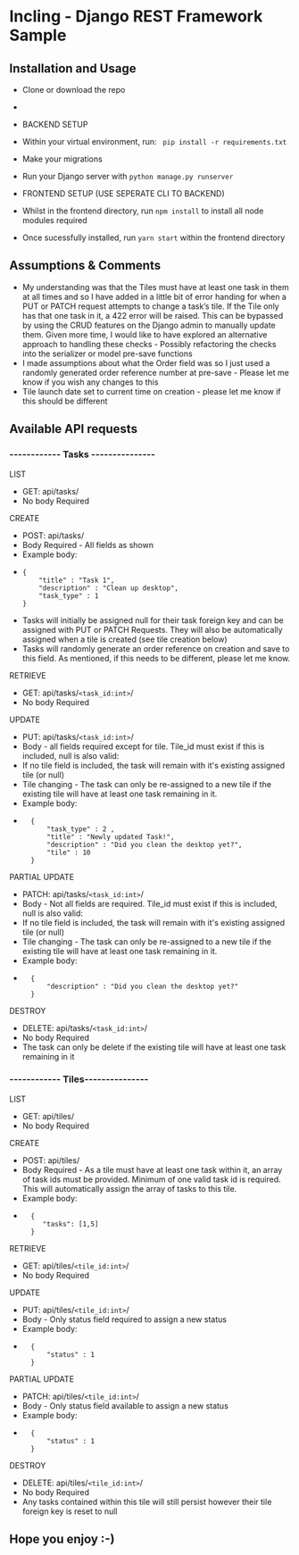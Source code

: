 # Incling - Django REST Framework Sample


## Installation and Usage

- Clone or download the repo
- 
- BACKEND SETUP
- Within your virtual environment, run: ``` pip install -r requirements.txt``` 
- Make your migrations
- Run your Django server with ```python manage.py runserver```

- FRONTEND SETUP (USE SEPERATE CLI TO BACKEND)
- Whilst in the frontend directory, run ``` npm install ``` to install all node modules required
- Once sucessfully installed, run ``` yarn start ``` within the frontend directory
 


## Assumptions & Comments

- My understanding was that the Tiles must have at least one task in them at all times and so I have added in a little bit of error handing for when a PUT or PATCH request attempts to change a task’s tile. If the Tile only has that one task in it,  a 422 error will be raised. This can be bypassed by using the CRUD features on the Django admin to manually update them. Given more time, I would like to have explored an alternative approach to handling these checks - Possibly refactoring the checks into the serializer or model pre-save functions
- I made assumptions about what the Order field was so I just used a randomly generated order reference number at pre-save - Please let me know if you wish any changes to this
- Tile launch date set to current time on creation - please let me know if this should be different



## Available API requests

### ------------ Tasks ---------------

LIST
- GET: api/tasks/
- No body Required

CREATE
- POST: api/tasks/
- Body Required - All fields as shown
- Example body:
- ``` 
  {
      "title" : "Task 1",
      "description" : "Clean up desktop",
      "task_type" : 1
  }
  ```
- Tasks will initially be assigned null for their task foreign key and can be assigned with PUT or PATCH Requests. They will also be automatically assigned when a tile is created (see tile creation below)
- Tasks will randomly generate an order reference on creation and save to this field. As mentioned, if this needs to be different, please let me know.

RETRIEVE
- GET: api/tasks/```<task_id:int>```/
- No body Required

UPDATE
- PUT: api/tasks/```<task_id:int>```/
- Body - all fields required except for tile. Tile_id must exist if this is included, null is also valid:
- If no tile field is included, the task will remain with it's existing assigned tile (or null)
- Tile changing - The task can only be re-assigned to a new tile if the existing tile will have at least one task remaining in it.
- Example body:
- ``` 
	{
        "task_type" : 2 ,
        "title" : "Newly updated Task!",
        "description" : "Did you clean the desktop yet?",
        "tile" : 10
    }
  ```

PARTIAL UPDATE
- PATCH: api/tasks/```<task_id:int>```/
- Body - Not all fields are required. Tile_id must exist if this is included, null is also valid:
- If no tile field is included, the task will remain with it's existing assigned tile (or null)
- Tile changing - The task can only be re-assigned to a new tile if the existing tile will have at least one task remaining in it.
- Example body:
- ``` 
    {
	    "description" : "Did you clean the desktop yet?"
    }
  ```

DESTROY
- DELETE: api/tasks/```<task_id:int>```/
- No body Required
- The task can only be delete if the existing tile will have at least one task remaining in it



### ------------ Tiles---------------

LIST
- GET: api/tiles/
- No body Required

CREATE
- POST: api/tiles/
- Body Required - As a tile must have at least one task within it, an array of task ids must be provided. Minimum of one valid task id is required. This will automatically assign the array of tasks to this tile.
- Example body:
- ``` 
	{
       "tasks": [1,5]
    }
  ```

RETRIEVE
- GET: api/tiles/```<tile_id:int>```/
- No body Required

UPDATE
- PUT: api/tiles/```<tile_id:int>```/
- Body - Only status field required to assign a new status
- Example body:
- ``` 
	{
        "status" : 1
    }
  ```

PARTIAL UPDATE
- PATCH: api/tiles/```<tile_id:int>```/
- Body - Only status field available to assign a new status
- Example body:
- ``` 
	{
        "status" : 1
    }
  ```

DESTROY
- DELETE: api/tiles/```<tile_id:int>```/
- No body Required
- Any tasks contained within this tile will still persist however their tile foreign key is reset to null


## Hope you enjoy :-)